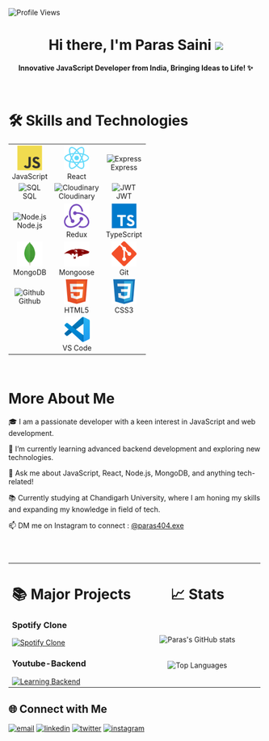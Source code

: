 ![Profile Views](https://komarev.com/ghpvc/?username=paras29exe&color=blue)
<h1 align="center">
  Hi there, I'm Paras Saini 
  <img src="https://emojis.slackmojis.com/emojis/images/1531849430/4246/blob-sunglasses.gif?1531849430" width="30"/>
</h1>
<h4 align="center" >Innovative JavaScript Developer from India, Bringing Ideas to Life! ✨</h4> 
<br>

# 🛠️ Skills and Technologies

<table>
  <tr>
    <td align="center">
      <img src="https://github.com/devicons/devicon/blob/master/icons/javascript/javascript-original.svg" title="JavaScript" alt="JavaScript" width="50" height="50"/><br>JavaScript
    </td>
    <td align="center">
      <img src="https://github.com/devicons/devicon/blob/master/icons/react/react-original.svg" title="React" alt="React" width="50" height="50"/><br>React
    </td>
    <td align="center">
      <img src="https://img.icons8.com/?size=100&id=WNoJgbzDr3i2&format=png&color=000000" title="Express" alt="Express" width="50" height="50"/><br>Express
    </td>
  </tr>
  <tr>
    <td align="center">
      <img src="https://symbols.getvecta.com/stencil_28/61_sql-database-generic.90b41636a8.png" title="SQL" alt="SQL" width="50" height="50"/><br>SQL
    </td>
    <td align="center">
      <img src="https://d1muf25xaso8hp.cloudfront.net/https%3A%2F%2Fmeta-l.cdn.bubble.io%2Ff1698065173920x554535889313890300%2F2182976911536207307-512.png?w=&h=&auto=compress&dpr=1&fit=max" title="Cloudinary" alt="Cloudinary" width="50" height=""/><br>Cloudinary
    </td>
    <td align="center">
      <img src="https://seeklogo.com/images/J/jwt-logo-65D86B4640-seeklogo.com.png" title="JWT" alt="JWT" width="50" height="50"/><br>JWT
    </td>
  </tr>
  <tr>
    <td align="center">
      <img src="https://www.vectorlogo.zone/logos/nodejs/nodejs-icon.svg" title="Node.js" alt="Node.js" width="50" height="50"/><br>Node.js
    </td>
    <td align="center">
      <img src="https://github.com/devicons/devicon/blob/master/icons/redux/redux-original.svg" title="Redux" alt="Redux" width="50" height="50"/><br>Redux
    </td>
    <td align="center">
      <img src="https://github.com/devicons/devicon/blob/master/icons/typescript/typescript-original.svg" title="TypeScript" alt="TypeScript" width="50" height="50"/><br>TypeScript
    </td>
  </tr>
  <tr>
    <td align="center">
      <img src="https://github.com/devicons/devicon/blob/master/icons/mongodb/mongodb-original.svg" title="MongoDB" alt="MongoDB" width="50" height="50"/><br>MongoDB
    </td>
    <td align="center">
      <img src="https://github.com/devicons/devicon/blob/master/icons/mongoose/mongoose-original.svg" title="Mongoose" alt="Mongoose" width="50" height="50"/><br>Mongoose
    </td>
    <td align="center">
      <img src="https://github.com/devicons/devicon/blob/master/icons/git/git-original.svg" title="Git" alt="Git" width="50" height="50"/><br>Git
    </td>
  </tr>
  <tr>
    <td align="center">
      <img src="https://img.icons8.com/3d-fluency/55/github.png" alt="Github" width="50" height="50"/><br>Github
    </td>
    <td align="center">
      <img src="https://github.com/devicons/devicon/blob/master/icons/html5/html5-original.svg" title="HTML5" alt="HTML5" width="50" height="50"/><br>HTML5
    </td>
    <td align="center">
      <img src="https://github.com/devicons/devicon/blob/master/icons/css3/css3-original.svg" title="CSS3" alt="CSS3" width="50" height="50"/><br>CSS3
    </td>
  </tr>
  <tr>
    <td align="center" colspan="3">
      <img src="https://github.com/devicons/devicon/blob/master/icons/vscode/vscode-original.svg" title="VS Code" alt="VS Code" width="50" height="50"/><br>VS Code
    </td>
  </tr>
</table>

<br>

# More About Me
🎓 I am a passionate developer with a keen interest in JavaScript and web development.

🌱 I’m currently learning advanced backend development and exploring new technologies.

💬 Ask me about JavaScript, React, Node.js, MongoDB, and anything tech-related!

📚 Currently studying at Chandigarh University, where I am honing my skills and expanding my knowledge in field of tech.

📫 DM me on Instagram to connect : <a href="https://www.instagram.com/paras404.exe">@paras404.exe </a>

##

<br>

<table>
  <tr>
    <td width="50%" valign="top">
    <h1 align="center"> 📚 Major Projects </h1>
      <h3>Spotify Clone</h3>
      <a href="https://github.com/paras29exe/Spotify-clone">
        <img src="https://github-readme-stats.vercel.app/api/pin/?username=paras29exe&repo=Spotify-clone&theme=dark" alt="Spotify Clone">
      </a>
      <h3>Youtube-Backend</h3>
      <a href="https://github.com/paras29exe/Learning-Backend-along-with-project-">
        <img src="https://github-readme-stats.vercel.app/api/pin/?username=paras29exe&repo=Learning-Backend-along-with-project-&theme=dark" alt="Learning Backend">
      </a>
    </td>
    <td width="50%" valign="top">
      <h1 align="center"> 📈 Stats </h1>
      <div align="center">
      <br> <br>
        <img src="https://github-readme-stats.vercel.app/api?username=paras29exe&show_icons=true&theme=radical&title_color=ff3068?" alt="Paras's GitHub stats" width="82%">
        <br> <br> <br>
        <img src="https://github-readme-stats.vercel.app/api/top-langs/?username=paras29exe&layout=compact&theme=radical&title_color=ff3068?" alt="Top Languages" width="82%">
      </div>
    </td>
  </tr>
</table>

## 🌐 Connect with Me

 <a href="mailto:dimplesaini5252@gmail.com"><img src="https://img.icons8.com/color/96/000000/gmail.png" alt="email"/></a>
<a href="https://www.linkedin.com/in/yourprofile"><img src="https://img.icons8.com/color/96/000000/linkedin.png" alt="linkedin"/></a>
<a href="https://twitter.com/yourprofile"><img src="https://img.icons8.com/color/96/000000/twitter-squared.png" alt="twitter"/></a>
<a href="https://www.instagram.com/paras404.exe"><img src="https://img.icons8.com/color/96/000000/instagram-new.png" alt="instagram"/></a>



